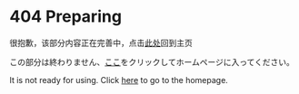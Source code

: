 # 404 Preparing

很抱歉，该部分内容正在完善中，点击[此处](https://luopzh.github.io/University-R)回到主页

この部分は終わりません、[ここ](https://luopzh.github.io/University-R)をクリックしてホームページに入ってください。

It is not ready for using. Click [here](https://luopzh.github.io/University-R) to go to the homepage.

